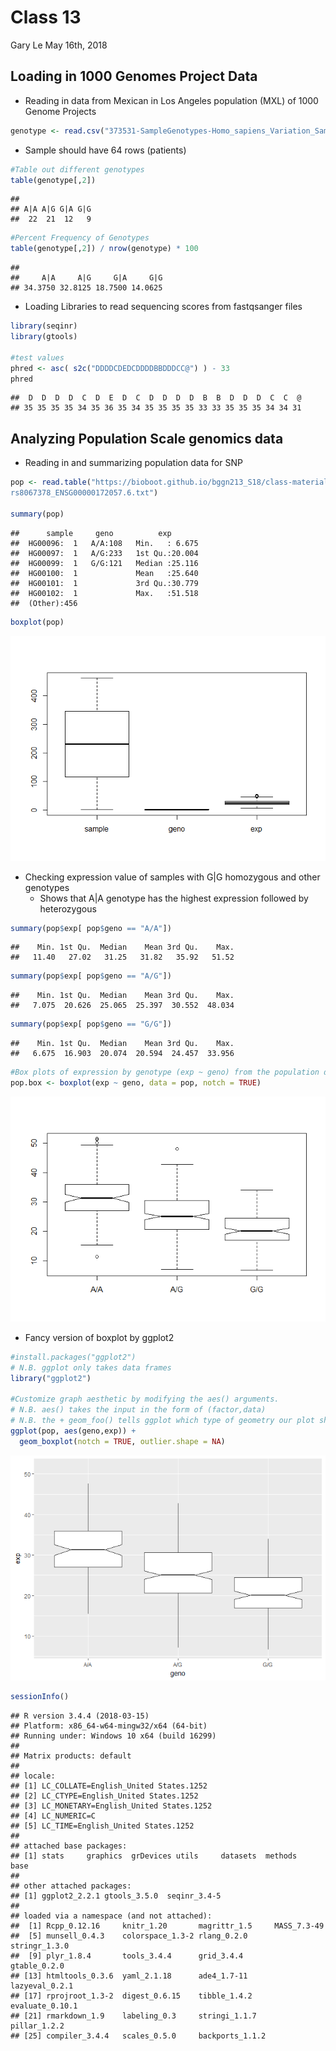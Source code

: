 Class 13
================
Gary Le
May 16th, 2018

Loading in 1000 Genomes Project Data
------------------------------------

-   Reading in data from Mexican in Los Angeles population (MXL) of 1000 Genome Projects

``` r
genotype <- read.csv("373531-SampleGenotypes-Homo_sapiens_Variation_Sample_rs8067378.csv")
```

-   Sample should have 64 rows (patients)

``` r
#Table out different genotypes
table(genotype[,2])
```

    ## 
    ## A|A A|G G|A G|G 
    ##  22  21  12   9

``` r
#Percent Frequency of Genotypes
table(genotype[,2]) / nrow(genotype) * 100
```

    ## 
    ##     A|A     A|G     G|A     G|G 
    ## 34.3750 32.8125 18.7500 14.0625

-   Loading Libraries to read sequencing scores from fastqsanger files

``` r
library(seqinr)
library(gtools)

#test values
phred <- asc( s2c("DDDDCDEDCDDDDBBDDDCC@") ) - 33
phred 
```

    ##  D  D  D  D  C  D  E  D  C  D  D  D  D  B  B  D  D  D  C  C  @ 
    ## 35 35 35 35 34 35 36 35 34 35 35 35 35 33 33 35 35 35 34 34 31

Analyzing Population Scale genomics data
----------------------------------------

-   Reading in and summarizing population data for SNP

``` r
pop <- read.table("https://bioboot.github.io/bggn213_S18/class-material/
rs8067378_ENSG00000172057.6.txt")

summary(pop)
```

    ##      sample     geno          exp        
    ##  HG00096:  1   A/A:108   Min.   : 6.675  
    ##  HG00097:  1   A/G:233   1st Qu.:20.004  
    ##  HG00099:  1   G/G:121   Median :25.116  
    ##  HG00100:  1             Mean   :25.640  
    ##  HG00101:  1             3rd Qu.:30.779  
    ##  HG00102:  1             Max.   :51.518  
    ##  (Other):456

``` r
boxplot(pop)
```

![](class_13_files/figure-markdown_github/unnamed-chunk-5-1.png)

-   Checking expression value of samples with G|G homozygous and other genotypes
    -   Shows that A|A genotype has the highest expression followed by heterozygous

``` r
summary(pop$exp[ pop$geno == "A/A"])
```

    ##    Min. 1st Qu.  Median    Mean 3rd Qu.    Max. 
    ##   11.40   27.02   31.25   31.82   35.92   51.52

``` r
summary(pop$exp[ pop$geno == "A/G"])
```

    ##    Min. 1st Qu.  Median    Mean 3rd Qu.    Max. 
    ##   7.075  20.626  25.065  25.397  30.552  48.034

``` r
summary(pop$exp[ pop$geno == "G/G"])
```

    ##    Min. 1st Qu.  Median    Mean 3rd Qu.    Max. 
    ##   6.675  16.903  20.074  20.594  24.457  33.956

``` r
#Box plots of expression by genotype (exp ~ geno) from the population data.
pop.box <- boxplot(exp ~ geno, data = pop, notch = TRUE)
```

![](class_13_files/figure-markdown_github/unnamed-chunk-7-1.png)

-   Fancy version of boxplot by ggplot2

``` r
#install.packages("ggplot2")
# N.B. ggplot only takes data frames
library("ggplot2")

#Customize graph aesthetic by modifying the aes() arguments.
# N.B. aes() takes the input in the form of (factor,data)
# N.B. the + geom_foo() tells ggplot which type of geometry our plot should have
ggplot(pop, aes(geno,exp)) + 
  geom_boxplot(notch = TRUE, outlier.shape = NA)
```

![](class_13_files/figure-markdown_github/unnamed-chunk-8-1.png)

``` r
sessionInfo()
```

    ## R version 3.4.4 (2018-03-15)
    ## Platform: x86_64-w64-mingw32/x64 (64-bit)
    ## Running under: Windows 10 x64 (build 16299)
    ## 
    ## Matrix products: default
    ## 
    ## locale:
    ## [1] LC_COLLATE=English_United States.1252 
    ## [2] LC_CTYPE=English_United States.1252   
    ## [3] LC_MONETARY=English_United States.1252
    ## [4] LC_NUMERIC=C                          
    ## [5] LC_TIME=English_United States.1252    
    ## 
    ## attached base packages:
    ## [1] stats     graphics  grDevices utils     datasets  methods   base     
    ## 
    ## other attached packages:
    ## [1] ggplot2_2.2.1 gtools_3.5.0  seqinr_3.4-5 
    ## 
    ## loaded via a namespace (and not attached):
    ##  [1] Rcpp_0.12.16     knitr_1.20       magrittr_1.5     MASS_7.3-49     
    ##  [5] munsell_0.4.3    colorspace_1.3-2 rlang_0.2.0      stringr_1.3.0   
    ##  [9] plyr_1.8.4       tools_3.4.4      grid_3.4.4       gtable_0.2.0    
    ## [13] htmltools_0.3.6  yaml_2.1.18      ade4_1.7-11      lazyeval_0.2.1  
    ## [17] rprojroot_1.3-2  digest_0.6.15    tibble_1.4.2     evaluate_0.10.1 
    ## [21] rmarkdown_1.9    labeling_0.3     stringi_1.1.7    pillar_1.2.2    
    ## [25] compiler_3.4.4   scales_0.5.0     backports_1.1.2
